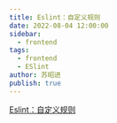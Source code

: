 ```yaml
---
title: Eslint：自定义规则
date: 2022-08-04 12:00:00
sidebar:
  - frontend
tags:
  - frontend
  - ESlint
author: 苏昭进
publish: true
---
```


[Eslint：自定义规则](./eslint-rules.pdf)